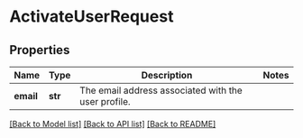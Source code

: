 # ActivateUserRequest


## Properties
Name | Type | Description | Notes
------------ | ------------- | ------------- | -------------
**email** | **str** | The email address associated with the user profile. | 

[[Back to Model list]](../README.md#documentation-for-models) [[Back to API list]](../README.md#documentation-for-api-endpoints) [[Back to README]](../README.md)


